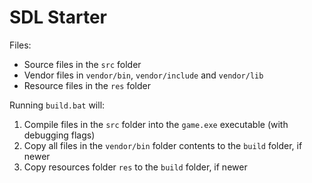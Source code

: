 # SDL Starter

Files:
* Source files in the `src` folder
* Vendor files in `vendor/bin`, `vendor/include` and `vendor/lib`
* Resource files in the `res` folder

Running `build.bat` will:
1. Compile files in the `src` folder into the `game.exe` executable (with debugging flags)
2. Copy all files in the `vendor/bin` folder contents to the `build` folder, if newer
3. Copy resources folder `res` to the `build` folder, if newer
